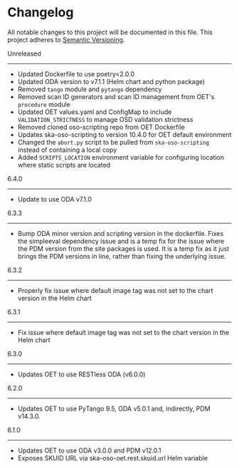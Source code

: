 Changelog
==========

All notable changes to this project will be documented in this file.
This project adheres to [Semantic Versioning](http://semver.org/).

Unreleased
**********
* Updated Dockerfile to use poetry<2.0.0
* Updated ODA version to v7.1.1 (Helm chart and python package)
* Removed `tango` module and `pytango` dependency
* Removed scan ID generators and scan ID management from OET's `procedure` module
* Updated OET values.yaml and ConfigMap to include `VALIDATION_STRICTNESS` to manage OSD validation strictness
* Removed cloned oso-scripting repo from OET Dockerfile
* Updates ska-oso-scripting to version 10.4.0 for OET default environment
* Changed the `abort.py` script to be pulled from `ska-oso-scripting` instead of containing a local copy
* Added `SCRIPTS_LOCATION` environment variable for configuring location where static scripts are located

6.4.0
******
* Update to use ODA v7.1.0

6.3.3
*****
* Bump ODA minor version and scripting version in the dockerfile. Fixes the simpleeval dependency issue and is a temp fix for the issue where the PDM version from the site packages is used. 
  It is a temp fix as it just brings the PDM versions in line, rather than fixing the underlying issue. 

6.3.2
*****

* Properly fix issue where default image tag was not set to the chart version in the Helm chart

6.3.1
*****

* Fix issue where default image tag was not set to the chart version in the Helm chart

6.3.0
*****

* Updates OET to use RESTless ODA (v6.0.0)

6.2.0
*****

* Updates OET to use PyTango 9.5, ODA v5.0.1 and, indirectly, PDM v14.3.0.


6.1.0
*****

* Updates OET to use ODA v3.0.0 and PDM v12.0.1
* Exposes SKUID URL via ska-oso-oet.rest.skuid.url Helm variable 
